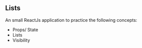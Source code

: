 ## Lists

An small ReactJs application to practice the following concepts:

* Props/ State
* Lists
* Visibility
